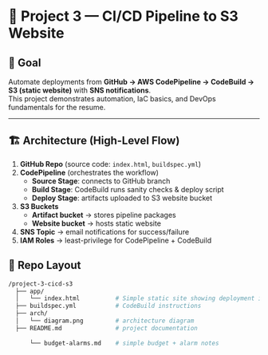 # 🚀 Project 3 — CI/CD Pipeline to S3 Website  

## 📌 Goal  
Automate deployments from **GitHub → AWS CodePipeline → CodeBuild → S3 (static website)** with **SNS notifications**.  
This project demonstrates automation, IaC basics, and DevOps fundamentals for the resume.  

---

## 🏗️ Architecture (High-Level Flow)  

1. **GitHub Repo** (source code: `index.html`, `buildspec.yml`)  
2. **CodePipeline** (orchestrates the workflow)  
   - **Source Stage**: connects to GitHub branch  
   - **Build Stage**: CodeBuild runs sanity checks & deploy script  
   - **Deploy Stage**: artifacts uploaded to S3 website bucket  
3. **S3 Buckets**  
   - **Artifact bucket** → stores pipeline packages  
   - **Website bucket** → hosts static website  
4. **SNS Topic** → email notifications for success/failure  
5. **IAM Roles** → least-privilege for CodePipeline + CodeBuild  



## 📂 Repo Layout  

```bash
/project-3-cicd-s3
  ├── app/
  │   └── index.html          # Simple static site showing deployment info: + version string
  ├── buildspec.yml           # CodeBuild instructions
  ├── arch/
  │   └── diagram.png         # architecture diagram
  ├── README.md               # project documentation
  
      └── budget-alarms.md    # simple budget + alarm notes

